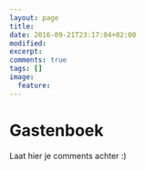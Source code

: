 ```yaml
---
layout: page
title: 
date: 2016-09-21T23:17:04+02:00
modified:
excerpt:
comments: true
tags: []
image:
  feature:
---
```


# Gastenboek

Laat hier je comments achter :)